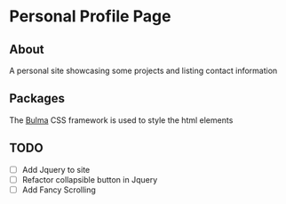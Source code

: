 # Personal Profile Page

## About

A personal site showcasing some projects and listing contact information

## Packages

The [Bulma](https://bulma.io/) CSS framework is used to style the html elements

## TODO

- [ ] Add Jquery to site
- [ ] Refactor collapsible button in Jquery 
- [ ] Add Fancy Scrolling 